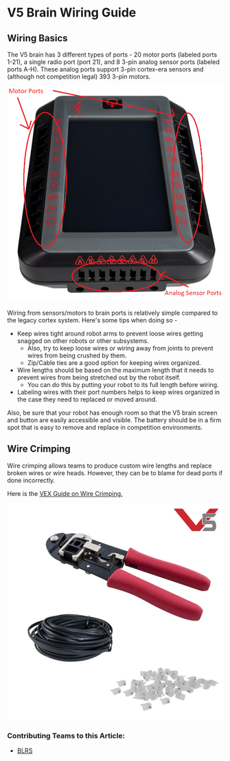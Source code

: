 # V5 Brain Wiring Guide

## Wiring Basics

The V5 brain has 3 different types of ports - 20 motor ports (labeled ports 1-21), a single radio port (port 21), and 8 3-pin analog sensor ports (labeled ports A-H). These analog ports support 3-pin cortex-era sensors and (although not competition legal) 393 3-pin motors.

![V5 Brain Port Locations](<../.gitbook/assets/image (7).png>)

Wiring from sensors/motors to brain ports is relatively simple compared to the legacy cortex system. Here's some tips when doing so -

* Keep wires tight around robot arms to prevent loose wires getting snagged on other robots or other subsystems. 
  * Also, try to keep loose wires or wiring away from joints to prevent wires from being crushed by them.
  * Zip/Cable ties are a good option for keeping wires organized.
* Wire lengths should be based on the maximum length that it needs to prevent wires from being stretched out by the robot itself.
  * You can do this by putting your robot to its full length before wiring.
* Labeling wires with their port numbers helps to keep wires organized in the case they need to replaced or moved around. 

Also, be sure that your robot has enough room so that the V5 brain screen and button are easily accessible and visible. The battery should be in a firm spot that is easy to remove and replace in competition environments.

## Wire Crimping

Wire crimping allows teams to produce custom wire lengths and replace broken wires or wire heads. However, they can be to blame for dead ports if done incorrectly.

Here is the [VEX Guide on Wire Crimping.](https://kb.vex.com/hc/en-us/articles/360036143012-Crimping-Tool-Robot-Brain-for-VEX-V5)

![VEX Crimping Tool, Wire Spool, and Wire Heads](<../.gitbook/assets/image (6).png>)

### Contributing Teams to this Article:

* [BLRS](https://purduesigbots.com)
